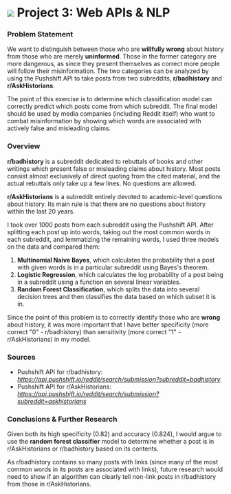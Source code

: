 # ![](https://ga-dash.s3.amazonaws.com/production/assets/logo-9f88ae6c9c3871690e33280fcf557f33.png) Project 3: Web APIs & NLP

### Problem Statement

We want to distinguish between those who are **willfully wrong** about history from those who are merely **uninformed**. Those in the former category are more dangerous, as since they present themselves as correct more people will follow their misinformation. The two categories can be analyzed by using the Pushshift API to take posts from two subreddits, **r/badhistory** and **r/AskHistorians**.

The point of this exercise is to determine which classification model can correctly predict which posts come from which subreddit. The final model should be used by media companies (including Reddit itself) who want to combat misinformation by showing which words are associated with actively false and misleading claims.


### Overview

**r/badhistory** is a subreddit dedicated to rebuttals of books and other writings which present false or misleading claims about history. Most posts consist almost exclusively of direct quoting from the cited material, and the actual rebuttals only take up a few lines. No questions are allowed.

**r/AskHistorians** is a subreddit entirely devoted to academic-level questions about history. Its main rule is that there are no questions about history within the last 20 years.

I took over 1000 posts from each subreddit using the Pushshift API. After splitting each post up into words, taking out the most common words in each subreddit, and lemmatizing the remaining words, I used three models on the data and compared them:
1. **Multinomial Naive Bayes**, which calculates the probability that a post with given words is in a particular subreddit using Bayes's theorem.
2. **Logistic Regression**, which calculates the log probability of a post being in a subreddit using a function on several linear variables.
3. **Random Forest Classification**, which splits the data into several decision trees and then classifies the data based on which subset it is in.

Since the point of this problem is to correctly identify those who are **wrong** about history, it was more important that I have better specificity (more correct "0" - r/badhistory) than sensitivity (more correct "1" - r/AskHistorians) in my model.


### Sources

* Pushshift API for r/badhistory: *https://api.pushshift.io/reddit/search/submission?subreddit=badhistory*
* Pushshift API for r/AskHistorians: *https://api.pushshift.io/reddit/search/submission?subreddit=askhistorians*


### Conclusions & Further Research

Given both its high specificity (0.82) and accuracy (0.824), I would argue to use the **random forest classifier** model to determine whether a post is in r/AskHistorians or r/badhistory based on its contents.

As r/badhistory contains so many posts with links (since many of the most common words in its posts are associated with links), future research would need to show if an algorithm can clearly tell non-link posts in r/badhistory from those in r/AskHistorians.